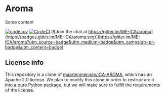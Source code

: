 # Aroma

Some content

[![codecov](https://codecov.io/gh/ME-ICA/aroma/branch/main/graph/badge.svg)](https://codecov.io/gh/ME-ICA/aroma)
[![CircleCI](https://circleci.com/gh/ME-ICA/aroma.svg?branch=main&style=shield)](https://circleci.com/gh/ME-ICA/aroma) [![Join the chat at https://gitter.im/ME-ICA/aroma](https://badges.gitter.im/ME-ICA/aroma.svg)](https://gitter.im/ME-ICA/aroma?utm_source=badge&utm_medium=badge&utm_campaign=pr-badge&utm_content=badge)

## License info

This repository is a clone of [maartenmennes/ICA-AROMA](https://github.com/maartenmennes/ICA-AROMA),
which has an Apache 2.0 license. We plan to modify this clone in order to restructure it into a
pure Python package, but we will make sure to fulfill the requirements of the license.
